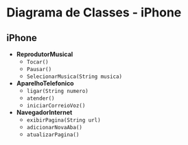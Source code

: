 # Diagrama de Classes - iPhone

## iPhone
- **ReprodutorMusical**
  - `Tocar()`
  - `Pausar()`
  - `SelecionarMusica(String musica)`
- **AparelhoTelefonico**
  - `ligar(String numero) `
  - `atender()`
  - `iniciarCorreioVoz()`
- **NavegadorInternet**
  - `exibirPagina(String url)`
  - `adicionarNovaAba()`
  - `atualizarPagina()`
